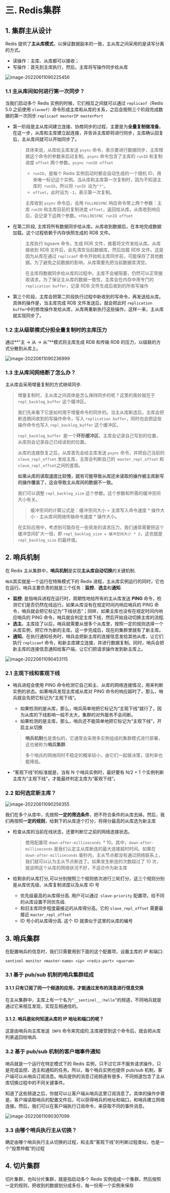 # 三. Redis集群

## 1. 集群主从设计

Redis 提供了**主从库模式**，以保证数据副本的一致，主从库之间采用的是读写分离的方式。

- 读操作：主库、从库都可以接收；
- 写操作：首先到主库执行，然后，主库将写操作同步给从库

![image-20220611090225456](http://imgur.thinkgos.cn/imgur/202206110902864.png)

### 1.1 主从库间如何进行第一次同步？

当我们启动多个 Redis 实例的时候，它们相互之间就可以通过 `replicaof`（Redis 5.0 之前使用 `slaveof`）命令形成主库和从库的关系，之后会按照三个阶段完成数据的第一次同步.`replicaof masterIP masterPort`

- 第一阶段是主从库间建立连接、协商同步的过程，主要是为**全量复制做准备**。在这一步，从库和主库建立起连接，并告诉主库即将进行同步，主库确认回复后，主从库间就可以开始同步了。

  > 具体来说，从库给主库发送 `psync` 命令，表示要进行数据同步，主库根据这个命令的参数来启动复制。`psync` 命令包含了主库的 `runID` 和复制进度 `offset` 两个参数。`psync runID offset`
  >
  > - `runID`，是每个 Redis 实例启动时都会自动生成的一个随机 ID，用来唯一标记这个实例。当从库和主库第一次复制时，因为不知道主库的` runID`，所以将 `runID `设为`"?"`。
  > - `offset`，此时设为 `-1`，表示第一次复制。
  >
  > 主库收到 `psync` 命令后，会用 `FULLRESYNC` 响应命令带上两个参数：主库 `runID` 和主库目前的复制进度 `offset`，返回给从库。从库收到响应后，会记录下这两个参数。`+FULLRESYNC runID offset`

- 在第二阶段, 主库将所有数据同步给从库。从库收到数据后，在本地完成数据加载。这个过程依赖于内存快照生成的 RDB 文件。

  > 主库执行 bgsave 命令，生成 RDB 文件，接着将文件发给从库。从库接收到 RDB 文件后，会先清空当前数据库，然后加载 RDB 文件。这是因为从库在通过 `replicaof` 命令开始和主库同步前，可能保存了其他数据。为了避免之前数据的影响，从库需要先把当前数据库清空。
  >
  > 在主库将数据同步给从库的过程中，主库不会被阻塞，仍然可以正常接收请求。为了保证主从库的数据一致性，主库会在内存中用专门的 `replication buffer`，记录 RDB 文件生成后收到的所有写操作

- 第三个阶段，主库会把第二阶段执行过程中新收到的写命令，再发送给从库。具体的操作是，当主库完成 RDB 文件发送后，就会把此时 `replication buffer`中的修改操作发给从库，从库再重新执行这些操作。这样一来，主从库就实现同步了。

### 1.2 主从级联模式分担全量复制时的主库压力

通过**“主 -> 从 -> 从”**模式将主库生成 RDB 和传输 RDB 的压力，以级联的方式分散到从库上。

![image-20220611090236999](http://imgur.thinkgos.cn/imgur/202206110902378.png)

### 1.3 主从库间网络断了怎么办？

主从库会采用增量复制的方式继续同步.

> 增量复制时，主从库之间具体是怎么保持同步的呢？这里的奥妙就在于 `repl_backlog_buffer` 这个缓冲区。
>
> 我们先来看下它是如何用于增量命令的同步的。当主从库断连后，主库会把断连期间收到的写操作命令，写入 `replication buffer`，同时也会把这些操作命令也写入 `repl_backlog_buffer` 这个缓冲区。
>
> `repl_backlog_buffer `是一个**环形缓冲区**，主库会记录自己写到的位置，从库则会记录自己已经读到的位置。
>
> 从库的连接恢复之后，从库首先会给主库发送 `psync` 命令，并把自己当前的` slave_repl_offset` 发给主库，主库会判断自己的` master_repl_offset` 和` slave_repl_offset `之间的差距。
>
> **如果从库的读取速度比较慢，就有可能导致从库还未读取的操作被主库新写的操作覆盖了，这会导致主从库间的数据不一致。**
>
> 我们可以调整 `repl_backlog_size` 这个参数。这个参数和所需的缓冲空间大小有关。
>
> > 缓冲空间的计算公式是：缓冲空间大小 = 主库写入命令速度 * 操作大小 - 主从库间网络传输命令速度 * 操作大小。
> 
> 在实际应用中，考虑到可能存在一些突发的请求压力，我们通常需要把这个缓冲空间扩大一倍，即 `repl_backlog_size = 缓冲空间大小 * 2`，这也就是 `repl_backlog_size` 的最终值。

## 2. 哨兵机制

在 Redis 主从集群中，**哨兵机制**是实现**主从库自动切换**的关键机制.

`哨兵`其实就是一个运行在特殊模式下的 Redis 进程，主从库实例运行的同时，它也在运行。哨兵主要负责的就是三个任务：**监控**、**选主**和**通知**.

- **监控**: 是指哨兵进程在运行时，周期性地给所有的主从库发送 **PING** 命令，检测它们是否仍然在线运行。如果从库没有在规定时间内响应哨兵的 PING 命令，哨兵就会把它标记为“下线状态”；同样，如果主库也没有在规定时间内响应哨兵的 PING 命令，哨兵就会判定主库下线，然后开始自动切换主库的流程.
- **选主**。主库挂了以后，哨兵就需要从很多个从库里，按照一定的规则选择一个从库实例，把它作为新的主库。这一步完成后，现在的集群里就有了新主库。
- **通知**。在执行通知任务时，哨兵会把新主库的连接信息发给其他从库，让它们执行 `replicaof` 命令，和新主库建立连接，并进行数据复制。同时，哨兵会把新主库的连接信息通知给客户端，让它们把请求操作发到新主库上。

![image-20220611090453115](http://imgur.thinkgos.cn/imgur/202206110904320.png)



### 2.1 主观下线和客观下线

- 哨兵进程会使用 PING 命令检测它自己和主、从库的网络连接情况，用来判断实例的状态。如果哨兵发现主库或从库对 PING 命令的响应超时了，那么，哨兵就会先把它标记为“主观下线”。

  - 如果检测的是从库，那么，哨兵简单地把它标记为“主观下线”就行了，因为从库的下线影响一般不太大，集群的对外服务不会间断。
  - 如果检测的是主库，那么，哨兵还不能简单地把它标记为“主观下线”，开启主从切换

  > **哨兵机制**也是类似的，它通常会采用多实例组成的集群模式进行部署，这也被称为**哨兵集群**.
  >
  > 多个哨兵的网络同时不稳定的概率较小，由它们一起做决策，误判率也能降低。

- “客观下线”的标准就是，当有 N 个哨兵实例时，最好要有 N/2 + 1 个实例判断主库为“主观下线”，才能最终判定主库为“客观下线”。

### 2.2 如何选定新主库？

![image-20220611090256355](http://imgur.thinkgos.cn/imgur/202206110902725.png)

我们在多个从库中，先按照**一定的筛选条件**，把不符合条件的从库去掉。然后，我们再按照**一定的规则**，给剩下的从库逐个打分，将得分最高的从库选为新主库

- 检查从库的当前在线状态，还要判断它之前的网络连接状态。

  > 使用配置项 `down-after-milliseconds `* 10。其中，`down-after-milliseconds` 是我们认定主从库断连的最大连接超时时间。如果在 `down-after-milliseconds` 毫秒内，主从节点都没有通过网络联系上，我们就可以认为主从节点断连了。如果发生断连的次数超过了 10 次，就说明这个从库的网络状况不好，不适合作为新主库

- 给剩余的从库打分,可以分别按照三个规则依次进行三轮打分，这三个规则分别是从库优先级、从库复制进度以及从库 ID 号

  - 优先级最高的从库得分高. 用户可以通过` slave-priority` 配置项，给不同的从库设置不同优先级.
  - 和旧主库同步程度最接近的从库得分高。它的 `slave_repl_offset` 需要最接近 `master_repl_offset`
  - ID 号小的从库得分高. 这个 ID 就类似于这里的从库的编号

## 3. 哨兵集群

在配置哨兵的信息时，我们只需要用到下面的这个配置项，设置主库的 IP 和端口:

`sentinel monitor <master-name> <ip> <redis-port> <quorum> `

### 3.1 基于 pub/sub 机制的哨兵集群组成

#### 3.1.1 只有订阅了同一个频道的应用，才能通过发布的消息进行信息交换

在主从集群中，主库上有一个名为`“__sentinel__:hello”`的频道，不同哨兵就是通过它来相互发现，实现互相通信的。

#### 3.1.2. 哨兵是如何知道从库的 IP 地址和端口的呢？

这是由哨兵向主库发送` INFO` 命令来完成的,主库接受到这个命令后，就会把从库列表返回给哨兵.

### 3.2 基于 pub/sub 机制的客户端事件通知

哨兵就是一个运行在特定模式下的 Redis 实例，只不过它并不服务请求操作，只是完成监控、选主和通知的任务。所以，每个哨兵实例也提供 pub/sub 机制，客户端可以从哨兵订阅消息。哨兵提供的消息订阅频道有很多，不同频道包含了主从库切换过程中的不同关键事件。

知道了这些频道之后，你就可以让客户端从哨兵这里订阅消息了。具体的操作步骤是，客户端读取哨兵的配置文件后，可以获得哨兵的地址和端口，和哨兵建立网络连接。然后，我们可以在客户端执行订阅命令，来获取不同的事件消息。

![image-20220611090307099](http://imgur.thinkgos.cn/imgur/202206110903547.png)

### 3.3 由哪个哨兵执行主从切换？

确定由哪个哨兵执行主从切换的过程，和主库“客观下线”的判断过程类似，也是一个“投票仲裁”的过程



## 4. 切片集群

切片集群，也叫分片集群，就是指启动多个 Redis 实例组成一个集群，然后按照一定的规则，把收到的数据划分成多份，每一份用一个实例来保存























